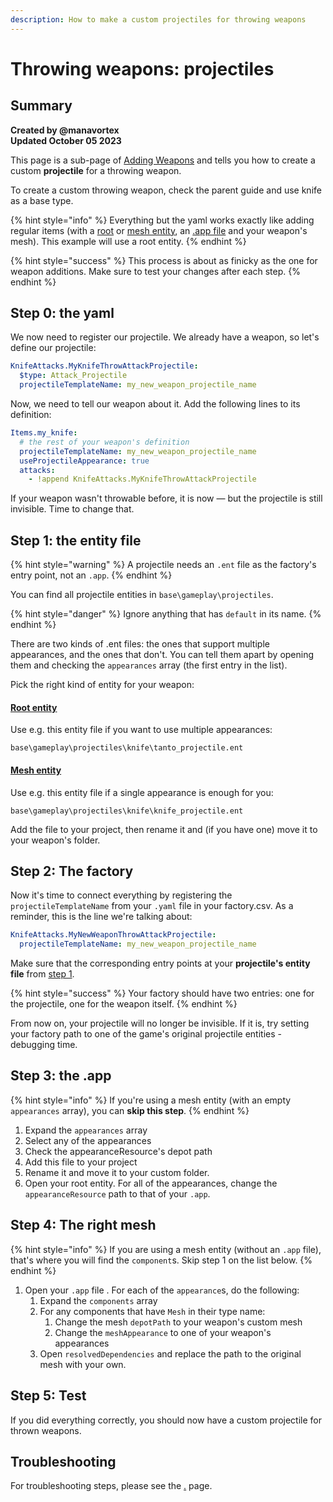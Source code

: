 ```yaml
---
description: How to make a custom projectiles for throwing weapons
---
```


# Throwing weapons: projectiles

## Summary

**Created by @manavortex**\
**Updated October 05 2023**

This page is a sub-page of [Adding Weapons](./) and tells you how to create a custom **projectile** for a throwing weapon.

To create a custom throwing weapon, check the parent guide and use knife as a base type.

{% hint style="info" %}
Everything but the yaml works exactly like adding regular items (with a [root](../../../../files-and-what-they-do/entity-.ent-files/#root-entity) or [mesh entity](../../../../files-and-what-they-do/entity-.ent-files/#mesh-component-entity-simple-entity), an [.app file](../../../../files-and-what-they-do/appearance-.app-files.md#appearances) and your weapon's mesh). This example will use a root entity.
{% endhint %}

{% hint style="success" %}
This process is about as finicky as the one for weapon additions. Make sure to test your changes after each step.
{% endhint %}

## Step 0: the yaml

We now need to register our projectile. We already have a weapon, so let's define our projectile:

```yaml
KnifeAttacks.MyKnifeThrowAttackProjectile:
  $type: Attack_Projectile
  projectileTemplateName: my_new_weapon_projectile_name
```

Now, we need to tell our weapon about it. Add the following lines to its definition:

```yaml
Items.my_knife:
  # the rest of your weapon's definition
  projectileTemplateName: my_new_weapon_projectile_name
  useProjectileAppearance: true
  attacks: 
    - !append KnifeAttacks.MyKnifeThrowAttackProjectile
```

If your weapon wasn't throwable before, it is now — but the projectile is still invisible. Time to change that.

## Step 1: the entity file

{% hint style="warning" %}
A projectile needs an `.ent` file as the factory's entry point, not an `.app`.
{% endhint %}

You can find all projectile entities in `base\gameplay\projectiles`. &#x20;

{% hint style="danger" %}
Ignore anything that has `default` in its name.
{% endhint %}

There are two kinds of .ent files: the ones that support multiple appearances, and the ones that don't. You can tell them apart by opening them and checking the `appearances` array (the first entry in the list).&#x20;

Pick the right kind of entity for your weapon:

#### [Root entity](../../../../files-and-what-they-do/entity-.ent-files/#root-entity)

Use e.g. this entity file if you want to use multiple appearances:

```
base\gameplay\projectiles\knife\tanto_projectile.ent
```

#### [Mesh entity](../../../../files-and-what-they-do/entity-.ent-files/#mesh-component-entity-simple-entity)

Use e.g. this entity file if a single appearance is enough for you:

```
base\gameplay\projectiles\knife\knife_projectile.ent
```

Add the file to your project, then rename it and (if you have one) move it to your weapon's folder.

## Step 2: The factory

Now it's time to connect everything by registering the `projectileTemplateName` from your `.yaml` file in your factory.csv. As a reminder, this is the line we're talking about:

```yaml
KnifeAttacks.MyNewWeaponThrowAttackProjectile:
  projectileTemplateName: my_new_weapon_projectile_name
```

Make sure that the corresponding entry points at your **projectile's entity file** from [step 1](throwing-weapons-projectiles.md#step-1-the-entity-file).&#x20;

{% hint style="success" %}
Your factory should have two entries: one for the projectile, one for the weapon itself.
{% endhint %}

From now on, your projectile will no longer be invisible. If it is, try setting your factory path to one of the game's original projectile entities - debugging time.

## Step 3: the .app

{% hint style="info" %}
If you're using a mesh entity (with an empty `appearances` array), you can **skip this step**.
{% endhint %}

1. Expand the `appearances` array
2. Select any of the appearances
3. Check the appearanceResource's depot path
4. Add this file to your project
5. Rename it and move it to your custom folder.
6. Open your root entity. For all of the appearances, change the `appearanceResource` path to that of your `.app`.

## Step 4: The right mesh

{% hint style="info" %}
If you are using a mesh entity (without an `.app` file), that's where you will find the `component`s.  Skip step 1 on the list below.
{% endhint %}

1. Open your `.app` file . For each of the `appearance`s, do the following:
   1. Expand the `components` array
   2. For any components that have `Mesh` in their type name:
      1. Change the mesh `depotPath` to your weapon's custom mesh
      2. Change the `meshAppearance` to one of your weapon's appearances
   3. Open `resolvedDependencies` and replace the path to the original mesh with your own.

## Step 5: Test

If you did everything correctly, you should now have a custom projectile for thrown weapons.&#x20;

## Troubleshooting

For troubleshooting steps, please see the [.](./ "mention") page.
